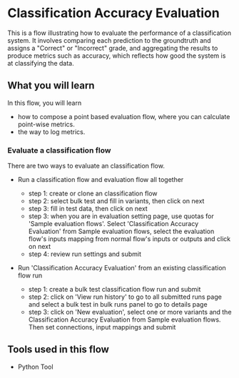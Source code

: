# Classification Accuracy Evaluation

This is a flow illustrating how to evaluate the performance of a classification system. It involves comparing each prediction to the groundtruth and assigns a "Correct" or "Incorrect" grade, and aggregating the results to produce metrics such as accuracy, which reflects how good the system is at classifying the data.

## What you will learn

In this flow, you will learn
- how to compose a point based evaluation flow, where you can calculate point-wise metrics.
- the way to log metrics.

### Evaluate a classification flow
There are two ways to evaluate an classification flow.
* Run a classification flow and evaluation flow all together
    * step 1: create or clone an classification flow
    * step 2: select bulk test and fill in variants, then click on next
    * step 3: fill in test data, then click on next
    * step 3: when you are in evaluation setting page, use quotas for 'Sample evaluation flows'. Select 'Classification Accuracy Evaluation' from Sample evaluation flows, select the evaluation flow's inputs mapping from normal flow's inputs or outputs and click on next
    * step 4: review run settings and submit

* Run 'Classification Accuracy Evaluation' from an existing classification flow run
    * step 1: create a bulk test classification flow run and submit
    * step 2: click on 'View run history' to go to all submitted runs page and select a bulk test in bulk runs panel to go to details page
    * step 3: click on 'New evaluation', select one or more variants and the Classification Accuracy Evaluation from Sample evaluation flows. Then set connections, input mappings and submit

## Tools used in this flow
- Python Tool
